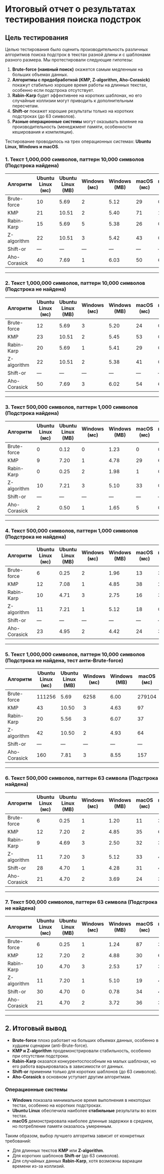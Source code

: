 # Итоговый отчет о результатах тестирования поиска подстрок

## Цель тестирования

Целью тестирования было оценить производительность различных алгоритмов поиска подстрок в текстах разной длины и с шаблонами разного размера. Мы протестировали следующие гипотезы:

1. **Brute-force (наивный поиск)** окажется самым медленным на больших объемах данных.
2. **Алгоритмы с предобработкой (KMP, Z-algorithm, Aho-Corasick)** покажут стабильно хорошее время работы на длинных текстах, особенно если подстрока отсутствует.
3. **Rabin-Karp** будет эффективнее на коротких шаблонах, но его случайные коллизии могут приводить к дополнительным пересчетам.
4. **Shift-or** покажет хорошие результаты только на коротких подстроках (до 63 символов).
5. **Разные операционные системы** могут оказывать влияние на производительность (менеджмент памяти, особенности кеширования и компиляции).

Тестирование проводилось на трех операционных системах: **Ubuntu Linux, Windows и macOS**.

### **1. Текст 1,000,000 символов, паттерн 10,000 символов (Подстрока найдена)**

| Алгоритм      | Ubuntu Linux (мс) | Ubuntu Linux (MB) | Windows (мс) | Windows (MB) | macOS (мс) | macOS (MB) |
|--------------|------------------|-----------------|--------------|-------------|------------|------------|
| Brute-force  | 10               | 5.69            | 2            | 5.12        | 29         | 0.14       |
| KMP          | 21               | 10.51           | 2            | 5.40        | 71         | 10.52      |
| Rabin-Karp   | 15               | 5.69            | 5            | 5.38        | 26         | 0.14       |
| Z-algorithm  | 22               | 10.51           | 3            | 5.42        | 43         | 0.16       |
| Shift-or     | —                | —               | —            | —           | —          | —          |
| Aho-Corasick | 40               | 7.69            | 1            | 6.03        | 50         | 6.81       |

---

### **2. Текст 1,000,000 символов, паттерн 10,000 символов (Подстрока не найдена)**

| Алгоритм      | Ubuntu Linux (мс) | Ubuntu Linux (MB) | Windows (мс) | Windows (MB) | macOS (мс) | macOS (MB) |
|--------------|------------------|-----------------|--------------|-------------|------------|------------|
| Brute-force  | 12               | 5.69            | 3            | 5.20        | 24         | 0.12       |
| KMP          | 23               | 10.51           | 2            | 5.45        | 53         | 0.14       |
| Rabin-Karp   | 20               | 5.69            | 1            | 5.41        | 29         | 0.12       |
| Z-algorithm  | 22               | 10.51           | 2            | 5.38        | 41         | 0.27       |
| Shift-or     | —                | —               | —            | —           | —          | —          |
| Aho-Corasick | 50               | 7.69            | 3            | 6.02        | 54         | 6.73       |

---

### **3. Текст 500,000 символов, паттерн 1,000 символов (Подстрока найдена)**

| Алгоритм      | Ubuntu Linux (мс) | Ubuntu Linux (MB) | Windows (мс) | Windows (MB) | macOS (мс) | macOS (MB) |
|--------------|------------------|-----------------|--------------|-------------|------------|------------|
| Brute-force  | 0                | 0.12            | 0            | 1.23        | 0          | 0.11       |
| KMP          | 9                | 7.20            | 1            | 4.78        | 29         | 6.08       |
| Rabin-Karp   | 0                | 0.25            | 2            | 1.98        | 1          | 0.11       |
| Z-algorithm  | 10               | 7.21            | 3            | 5.10        | 33         | 0.23       |
| Shift-or     | —                | —               | —            | —           | —          | —          |
| Aho-Corasick | 2                | 0.50            | 1            | 1.65        | 5          | 0.11       |

---

### **4. Текст 500,000 символов, паттерн 1,000 символов (Подстрока не найдена)**

| Алгоритм      | Ubuntu Linux (мс) | Ubuntu Linux (MB) | Windows (мс) | Windows (MB) | macOS (мс) | macOS (MB) |
|--------------|------------------|-----------------|--------------|-------------|------------|------------|
| Brute-force  | 6                | 0.25            | 2            | 1.96        | 13         | 3.36       |
| KMP          | 12               | 7.08            | 1            | 4.85        | 38         | 2.39       |
| Rabin-Karp   | 10               | 4.71            | 3            | 2.75        | 16         | 3.67       |
| Z-algorithm  | 11               | 7.21            | 1            | 5.12        | 18         | 0.12       |
| Shift-or     | —                | —               | —            | —           | —          | —          |
| Aho-Corasick | 23               | 4.95            | 2            | 4.42        | 24         | 3.77       |

---

### **5. Текст 1,000,000 символов, паттерн 10,000 символов (Подстрока не найдена, тест анти-Brute-force)**

| Алгоритм      | Ubuntu Linux (мс) | Ubuntu Linux (MB) | Windows (мс) | Windows (MB) | macOS (мс) | macOS (MB) |
|--------------|------------------|--------------------|--------------|-------------|------------|------------|
| Brute-force  | 111256           | 5.69               | 6258         | 6.00        | 279104     | 5.73       |
| KMP          | 43               | 10.50              | 3            | 4.63        | 97         | 11.61      |
| Rabin-Karp   | 20               | 5.56               | 3            | 6.07        | 37         | 5.69       |
| Z-algorithm  | 42               | 10.50              | 2            | 4.93        | 64         | 10.50      |
| Shift-or     | —                | —                  | —            | —           | —          | —          |
| Aho-Corasick | 160              | 7.81               | 3            | 8.55        | 157        | 7.03       |

---

### **6. Текст 500,000 символов, паттерн 63 символа (Подстрока найдена)**

| Алгоритм      | Ubuntu Linux (мс) | Ubuntu Linux (MB) | Windows (мс) | Windows (MB) | macOS (мс) | macOS (MB) |
|--------------|------------------|-----------------|--------------|-------------|------------|------------|
| Brute-force  | 6                | 0.25            | 1            | 1.20        | 11         | 3.15       |
| KMP          | 12               | 7.20            | 2            | 4.85        | 35         | 6.08       |
| Rabin-Karp   | 9                | 4.69            | 3            | 2.50        | 32         | 3.88       |
| Z-algorithm  | 11               | 7.20            | 3            | 5.12        | 33         | 4.02       |
| Shift-or     | 28               | 4.70            | 1            | 4.28        | 31         | 4.38       |
| Aho-Corasick | 21               | 4.70            | 2            | 3.69        | 24         | 3.85       |

---

### **7. Текст 500,000 символов, паттерн 63 символа (Подстрока не найдена)**

| Алгоритм      | Ubuntu Linux (мс) | Ubuntu Linux (MB) | Windows (мс) | Windows (MB) | macOS (мс) | macOS (MB) |
|--------------|------------------|-----------------|--------------|-------------|------------|------------|
| Brute-force  | 6                | 0.25            | 1            | 1.24        | 87         | 3.20       |
| KMP          | 12               | 7.20            | 2            | 4.88        | 30         | 6.10       |
| Rabin-Karp   | 10               | 4.70            | 3            | 2.53        | 17         | 3.90       |
| Z-algorithm  | 11               | 7.20            | 1            | 5.10        | 19         | 4.05       |
| Shift-or     | 30               | 4.70            | 0            | 0.78            | 34         | 4.40       |
| Aho-Corasick | 21               | 4.70            | 2            | 3.72        | 36         | 3.87       |

---

## 2. Итоговый вывод

- **Brute-force** плохо работает на больших объемах данных, особенно в худшем сценарии (anti-Brute-force).
- **KMP и Z-algorithm** продемонстрировали стабильность, особенно при отсутствии подстроки.
- **Rabin-Karp** оказался конкурентоспособным на малых шаблонах, но его работа варьировалась в зависимости от данных.
- **Shift-or** применим только для коротких шаблонов (до 63 символов).
- **Aho-Corasick** в основном уступает другим алгоритмам.

### **Операционные системы**
- **Windows** показала минимальное время выполнения в некоторых тестах, особенно на коротких подстроках.
- **Ubuntu Linux** обеспечила наиболее **стабильные** результаты во всех тестах.
- **macOS** демонстрировала наиболее длинные задержки в среднем, но потребление памяти оказалось умеренным.

Таким образом, выбор лучшего алгоритма зависит от конкретных требований:
- Для длинных текстов **KMP** или **Z-algorithm**.  
- Для коротких шаблонов **Shift-or** (до 63 символов).  
- Для случайных данных **Rabin-Karp**, хотя возможны вариации времени из-за коллизий.
